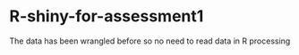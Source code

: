 # R-shiny-for-assessment1
The data has been wrangled before so no need to read data in R processing
